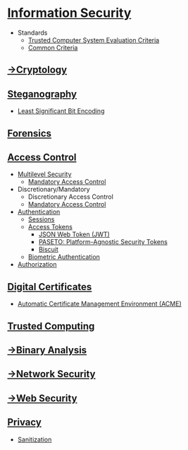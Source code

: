 # [Information Security](Information%20Security.md)
- Standards
  - [Trusted Computer System Evaluation Criteria](Standards/TCSEC.md)
  - [Common Criteria](Standards/Common%20Criteria.md)

## [→Cryptology](https://github.com/Chaoses-Ib/Cryptology)

## [Steganography](Steganography/README.md)
- [Least Significant Bit Encoding](Steganography/Least%20Significant%20Bit%20Encoding.md)

## [Forensics](Forensics/README.md)

## [Access Control](Access%20Control/README.md)
- [Multilevel Security](Access%20Control/Multilevel%20Security.md)
  - [Mandatory Access Control](Access%20Control/Mandatory%20Access%20Control.md)
- Discretionary/Mandatory
  - Discretionary Access Control
  - [Mandatory Access Control](Access%20Control/Mandatory%20Access%20Control.md)
- [Authentication](Access%20Control/Authentication/README.md)
  - [Sessions](Access%20Control/Authentication/Sessions/README.md)
  - [Access Tokens](Access%20Control/Authentication/Tokens/README.md)
    - [JSON Web Token (JWT)](<Access Control/Authentication/Tokens/JSON Web.md>)
    - [PASETO: Platform-Agnostic Security Tokens](Access%20Control/Authentication/Tokens/PASETO.md)
    - [Biscuit](Access%20Control/Authentication/Tokens/Biscuit.md)
  - [Biometric Authentication](Access%20Control/Authentication/Biometric/README.md)
- [Authorization](Access%20Control/Authorization/README.md)

## [Digital Certificates](Certificates/README.md)
- [Automatic Certificate Management Environment (ACME)](Certificates/Automatic.md)

## [Trusted Computing](Trusted%20Computing/README.md)

## [→Binary Analysis](https://github.com/Chaoses-Ib/BinaryAnalysis)

## [→Network Security](https://github.com/Chaoses-Ib/Networks#security)

## [→Web Security](https://github.com/Chaoses-Ib/web#security)

## [Privacy](Privacy/README.md)
- [Sanitization](Privacy/Sanitization/README.md)